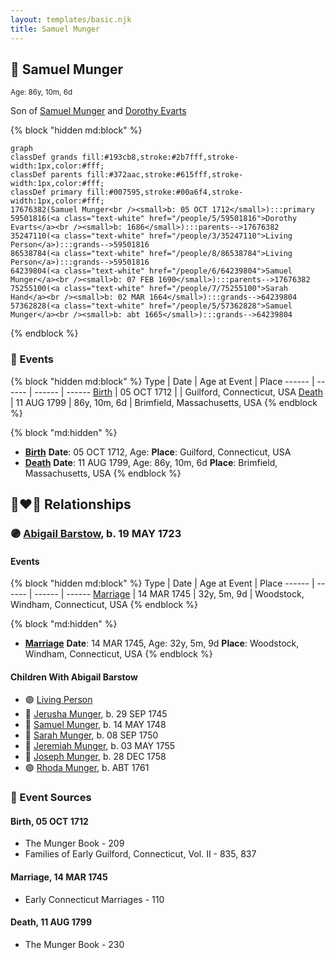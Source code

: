 ```yaml
---
layout: templates/basic.njk
title: Samuel Munger
---
```

## 🔵 Samuel Munger
<small>Age: 86y, 10m, 6d</small>

Son of [Samuel Munger](/people/6/64239804) and [Dorothy Evarts](/people/5/59501816)

{% block "hidden md:block" %}
```mermaid
graph
classDef grands fill:#193cb8,stroke:#2b7fff,stroke-width:1px,color:#fff;
classDef parents fill:#372aac,stroke:#615fff,stroke-width:1px,color:#fff;
classDef primary fill:#007595,stroke:#00a6f4,stroke-width:1px,color:#fff;
17676382(Samuel Munger<br /><small>b: 05 OCT 1712</small>):::primary
59501816(<a class="text-white" href="/people/5/59501816">Dorothy Evarts</a><br /><small>b: 1686</small>):::parents-->17676382
35247110(<a class="text-white" href="/people/3/35247110">Living Person</a>):::grands-->59501816
86538784(<a class="text-white" href="/people/8/86538784">Living Person</a>):::grands-->59501816
64239804(<a class="text-white" href="/people/6/64239804">Samuel Munger</a><br /><small>b: 07 FEB 1690</small>):::parents-->17676382
75255100(<a class="text-white" href="/people/7/75255100">Sarah Hand</a><br /><small>b: 02 MAR 1664</small>):::grands-->64239804
57362828(<a class="text-white" href="/people/5/57362828">Samuel Munger</a><br /><small>b: abt 1665</small>):::grands-->64239804
```
{% endblock %}

### 📆 Events

{% block "hidden md:block" %}
Type | Date | Age at Event | Place
------ | ------ | ------ | ------
[Birth](#event-event-2) | 05 OCT 1712 |  | Guilford, Connecticut, USA
[Death](#event-event-3) | 11 AUG 1799 | 86y, 10m, 6d | Brimfield, Massachusetts, USA
{% endblock %}

{% block "md:hidden" %}
- **[Birth](#event-event-2)**
**Date**: 05 OCT 1712, Age:
**Place**: Guilford, Connecticut, USA
- **[Death](#event-event-3)**
**Date**: 11 AUG 1799, Age: 86y, 10m, 6d
**Place**: Brimfield, Massachusetts, USA
{% endblock %}

## 👩‍❤️‍👨 Relationships

### 🟣 [Abigail Barstow](/people/9/9488484), b. 19 MAY 1723

#### Events

{% block "hidden md:block" %}
Type | Date | Age at Event | Place
------ | ------ | ------ | ------
[Marriage](#event-family-0-event-0) | 14 MAR 1745 | 32y, 5m, 9d | Woodstock, Windham, Connecticut, USA
{% endblock %}

{% block "md:hidden" %}
- **[Marriage](#event-family-0-event-0)**
**Date**: 14 MAR 1745, Age: 32y, 5m, 9d
**Place**: Woodstock, Windham, Connecticut, USA
{% endblock %}

#### Children With Abigail Barstow
* 🟣 [Living Person](/people/2/2239106)
* 🔵 [Jerusha Munger](/people/8/85922584), b. 29 SEP 1745
* 🔵 [Samuel Munger](/people/1/17819572), b. 14 MAY 1748
* 🔵 [Sarah Munger](/people/8/85764310), b. 08 SEP 1750
* 🔵 [Jeremiah Munger](/people/1/19410568), b. 03 MAY 1755
* 🔵 [Joseph Munger](/people/4/48832802), b. 28 DEC 1758
* 🟣 [Rhoda Munger](/people/2/23648419), b. ABT 1761
### 📰 Event Sources

#### <a id="event-event-2"></a> Birth, 05 OCT 1712
* The Munger Book  - 209
* Families of Early Guilford, Connecticut, Vol. II  - 835, 837

#### <a id="event-family-0-event-0"></a> Marriage, 14 MAR 1745
* Early Connecticut Marriages  - 110
#### <a id="event-event-3"></a> Death, 11 AUG 1799
* The Munger Book  - 230
